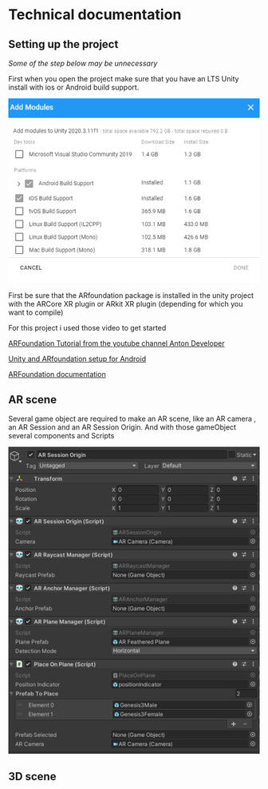 # Technical documentation

## Setting up the project

*Some of the step below may be unnecessary*

First when you open the project make sure that you have an LTS Unity install with ios or Android build support.

![](image/TechnicalDoc/iOS_Android_Build_support.png)

First be sure that the ARfoundation package is installed in the unity project with the ARCore XR plugin or ARkit XR plugin (depending for which you want to compile)

For this project i used those video to get started

[ARFoundation Tutorial from the youtube channel Anton Developer](https://www.youtube.com/watch?v=foiDeTHwHxQ)

[Unity and ARfoundation setup for Android](https://www.youtube.com/watch?v=0mpsiO2lCx0)

[ARFoundation documentation](https://docs.unity3d.com/Packages/com.unity.xr.arfoundation@4.1/manual/index.html)

## AR scene

Several game object are required to make an AR scene, like an AR camera , an AR Session and an AR Session Origin. And with those gameObject several components and Scripts

![](image/TechnicalDoc/1624651385206.png)



## 3D scene
